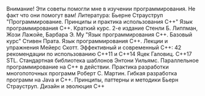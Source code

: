 Внимание! Эти советы помогли мне в изучении программирования. Не факт что они помогут вам!
Литература: 
Бьерне Страуструп "Программирование. Принципы и практика использования C++"
Язык программирования С++. Краткий курс. 2-е издание
Стенли Б. Липпман, Жози Лажойе, Барбара Э. Му "Язык программирования C++. Базовый курс"
Стивен Прата. Язык программирования C++. Лекции и упражнения
Мейерс Скотт. Эффективный и современный С++: 42 рекомендации по использованию C++11 и C++14
Яцек Галовиц. С++17 STL. Стандартная библиотека шаблонов
Энтони Уильямс. Параллельное программирование на С++ в действии. Практика разработки многопоточных программ
Роберт C. Мартин. Гибкая разработка программ на Java и C++. Принципы, паттерны и методики
Бьерн Страуструп. Дизайн и эволюция С++
